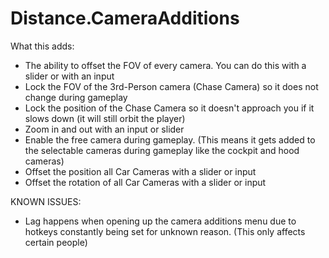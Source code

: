 # Distance.CameraAdditions
What this adds:

- The ability to offset the FOV of every camera. You can do this with a slider or with an input
- Lock the FOV of the 3rd-Person camera (Chase Camera) so it does not change during gameplay
- Lock the position of the Chase Camera so it doesn't approach you if it slows down (it will still orbit the player)
- Zoom in and out with an input or slider
- Enable the free camera during gameplay. (This means it gets added to the selectable cameras during gameplay like the cockpit and hood cameras)
- Offset the position all Car Cameras with a slider or input
- Offset the rotation of all Car Cameras with a slider or input

KNOWN ISSUES:

- Lag happens when opening up the camera additions menu due to hotkeys constantly being set for unknown reason. (This only affects certain people)
